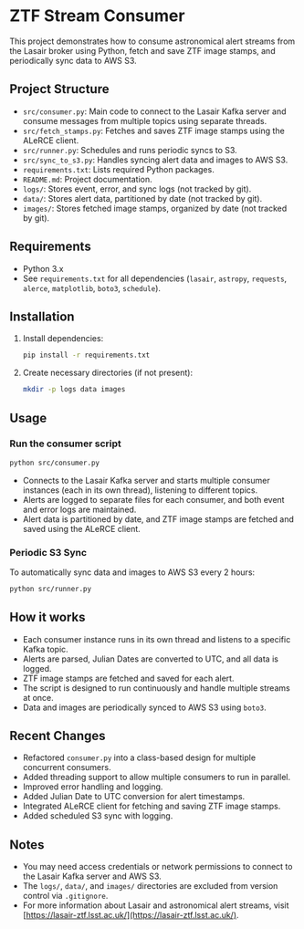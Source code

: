 # ZTF Stream Consumer

This project demonstrates how to consume astronomical alert streams from the Lasair broker using Python, fetch and save ZTF image stamps, and periodically sync data to AWS S3.

## Project Structure

- `src/consumer.py`: Main code to connect to the Lasair Kafka server and consume messages from multiple topics using separate threads.
- `src/fetch_stamps.py`: Fetches and saves ZTF image stamps using the ALeRCE client.
- `src/runner.py`: Schedules and runs periodic syncs to S3.
- `src/sync_to_s3.py`: Handles syncing alert data and images to AWS S3.
- `requirements.txt`: Lists required Python packages.
- `README.md`: Project documentation.
- `logs/`: Stores event, error, and sync logs (not tracked by git).
- `data/`: Stores alert data, partitioned by date (not tracked by git).
- `images/`: Stores fetched image stamps, organized by date (not tracked by git).

## Requirements

- Python 3.x
- See `requirements.txt` for all dependencies (`lasair`, `astropy`, `requests`, `alerce`, `matplotlib`, `boto3`, `schedule`).

## Installation

1. Install dependencies:
    ```sh
    pip install -r requirements.txt
    ```

2. Create necessary directories (if not present):
    ```sh
    mkdir -p logs data images
    ```

## Usage

### Run the consumer script

```sh
python src/consumer.py
```

- Connects to the Lasair Kafka server and starts multiple consumer instances (each in its own thread), listening to different topics.
- Alerts are logged to separate files for each consumer, and both event and error logs are maintained.
- Alert data is partitioned by date, and ZTF image stamps are fetched and saved using the ALeRCE client.

### Periodic S3 Sync

To automatically sync data and images to AWS S3 every 2 hours:

```sh
python src/runner.py
```

## How it works

- Each consumer instance runs in its own thread and listens to a specific Kafka topic.
- Alerts are parsed, Julian Dates are converted to UTC, and all data is logged.
- ZTF image stamps are fetched and saved for each alert.
- The script is designed to run continuously and handle multiple streams at once.
- Data and images are periodically synced to AWS S3 using `boto3`.

## Recent Changes

- Refactored `consumer.py` into a class-based design for multiple concurrent consumers.
- Added threading support to allow multiple consumers to run in parallel.
- Improved error handling and logging.
- Added Julian Date to UTC conversion for alert timestamps.
- Integrated ALeRCE client for fetching and saving ZTF image stamps.
- Added scheduled S3 sync with logging.

## Notes

- You may need access credentials or network permissions to connect to the Lasair Kafka server and AWS S3.
- The `logs/`, `data/`, and `images/` directories are excluded from version control via `.gitignore`.
- For more information about Lasair and astronomical alert streams, visit [https://lasair-ztf.lsst.ac.uk/](https://lasair-ztf.lsst.ac.uk/).